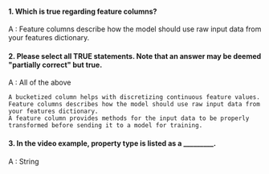 #### 1. Which is true regarding feature columns?

A : Feature columns describe how the model should use raw input data from your features dictionary.  

#### 2. Please select all TRUE statements.  Note that an answer may be deemed "partially correct" but true.

A : All of the above

    A bucketized column helps with discretizing continuous feature values.  
    Feature columns describes how the model should use raw input data from your features dictionary.  
    A feature column provides methods for the input data to be properly transformed before sending it to a model for training.  

#### 3. In the video example, property type is listed as a _________.

A : String